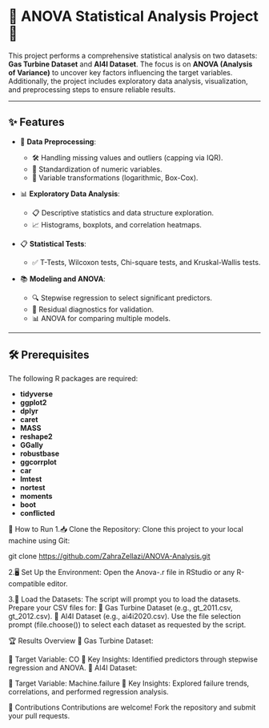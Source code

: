 # 🎉 ANOVA Statistical Analysis Project 🎉

This project performs a comprehensive statistical analysis on two datasets: **Gas Turbine Dataset** and **AI4I Dataset**. The focus is on **ANOVA (Analysis of Variance)** to uncover key factors influencing the target variables. Additionally, the project includes exploratory data analysis, visualization, and preprocessing steps to ensure reliable results.

---

## ✨ Features

- 🔄 **Data Preprocessing**:
  - 🛠️ Handling missing values and outliers (capping via IQR).
  - 📏 Standardization of numeric variables.
  - 🧪 Variable transformations (logarithmic, Box-Cox).
  
- 📊 **Exploratory Data Analysis**:
  - 📋 Descriptive statistics and data structure exploration.
  - 📈 Histograms, boxplots, and correlation heatmaps.
  
- 📋 **Statistical Tests**:
  - ✅ T-Tests, Wilcoxon tests, Chi-square tests, and Kruskal-Wallis tests.
  
- 📚 **Modeling and ANOVA**:
  - 🔍 Stepwise regression to select significant predictors.
  - 📐 Residual diagnostics for validation.
  - 📊 ANOVA for comparing multiple models.

---

## 🛠️ Prerequisites

The following R packages are required:

- **tidyverse**
- **ggplot2**
- **dplyr**
- **caret**
- **MASS**
- **reshape2**
- **GGally**
- **robustbase**
- **ggcorrplot**
- **car**
- **lmtest**
- **nortest**
- **moments**
- **boot**
- **conflicted**
  
🚀 How to Run
1.📥 Clone the Repository: Clone this project to your local machine using Git:

git clone https://github.com/ZahraZellazi/ANOVA-Analysis.git

2.🖥️ Set Up the Environment: Open the Anova-.r file in RStudio or any R-compatible editor.

3.📂 Load the Datasets: The script will prompt you to load the datasets. Prepare your CSV files for:
        💨 Gas Turbine Dataset (e.g., gt_2011.csv, gt_2012.csv).
        🤖 AI4I Dataset (e.g., ai4i2020.csv). Use the file selection prompt (file.choose()) to select each dataset as requested by the script.

🏆 Results Overview
💨 Gas Turbine Dataset:

🎯 Target Variable: CO
📝 Key Insights: Identified predictors through stepwise regression and ANOVA.
🤖 AI4I Dataset:

🎯 Target Variable: Machine.failure
📝 Key Insights: Explored failure trends, correlations, and performed regression analysis.


🤝 Contributions
Contributions are welcome! Fork the repository and submit your pull requests.


